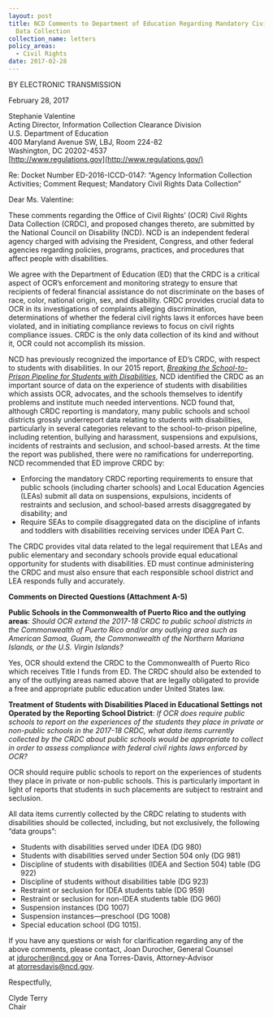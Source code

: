 ```yaml
---
layout: post
title: NCD Comments to Department of Education Regarding Mandatory Civil Rights
  Data Collection
collection_name: letters
policy_areas:
  - Civil Rights
date: 2017-02-28
---
```

BY ELECTRONIC TRANSMISSION

February 28, 2017

Stephanie Valentine\
Acting Director, Information Collection Clearance Division\
U.S. Department of Education\
400 Maryland Avenue SW, LBJ, Room 224-82\
Washington, DC 20202-4537\
[http://www.regulations.gov](http://www.regulations.gov/)

Re: Docket Number ED-2016-ICCD-0147: “Agency Information Collection Activities; Comment Request; Mandatory Civil Rights Data Collection”

Dear Ms. Valentine:

These comments regarding the Office of Civil Rights’ (OCR) Civil Rights Data Collection (CRDC), and proposed changes thereto, are submitted by the National Council on Disability (NCD). NCD is an independent federal agency charged with advising the President, Congress, and other federal agencies regarding policies, programs, practices, and procedures that affect people with disabilities.

We agree with the Department of Education (ED) that the CRDC is a critical aspect of OCR’s enforcement and monitoring strategy to ensure that recipients of federal financial assistance do not discriminate on the bases of race, color, national origin, sex, and disability. CRDC provides crucial data to OCR in its investigations of complaints alleging discrimination, determinations of whether the federal civil rights laws it enforces have been violated, and in initiating compliance reviews to focus on civil rights compliance issues. CRDC is the only data collection of its kind and without it, OCR could not accomplish its mission.

NCD has previously recognized the importance of ED’s CRDC, with respect to students with disabilities. In our 2015 report, *[Breaking the School-to-Prison Pipeline for Students with Disabilities](http://ncd.gov/publications/2015/06182015)*, NCD identified the CRDC as an important source of data on the experience of students with disabilities which assists OCR, advocates, and the schools themselves to identify problems and institute much needed interventions. NCD found that, although CRDC reporting is mandatory, many public schools and school districts grossly underreport data relating to students with disabilities, particularly in several categories relevant to the school-to-prison pipeline, including retention, bullying and harassment, suspensions and expulsions, incidents of restraints and seclusion, and school-based arrests. At the time the report was published, there were no ramifications for underreporting. NCD recommended that ED improve CRDC by:

* Enforcing the mandatory CRDC reporting requirements to ensure that public schools (including charter schools) and Local Education Agencies (LEAs) submit all data on suspensions, expulsions, incidents of restraints and seclusion, and school-based arrests disaggregated by disability; and
* Require SEAs to compile disaggregated data on the discipline of infants and toddlers with disabilities receiving services under IDEA Part C.

The CRDC provides vital data related to the legal requirement that LEAs and public elementary and secondary schools provide equal educational opportunity for students with disabilities. ED must continue administering the CRDC and must also ensure that each responsible school district and LEA responds fully and accurately.

**Comments on Directed Questions (Attachment A-5)**

**Public Schools in the Commonwealth of Puerto Rico and the outlying areas**: *Should OCR extend the 2017-18 CRDC to public school districts in the Commonwealth of Puerto Rico and/or any outlying area such as American Samoa, Guam, the Commonwealth of the Northern Mariana Islands, or the U.S. Virgin Islands?*

Yes, OCR should extend the CRDC to the Commonwealth of Puerto Rico which receives Title I funds from ED. The CRDC should also be extended to any of the outlying areas named above that are legally obligated to provide a free and appropriate public education under United States law.

**Treatment of Students with Disabilities Placed in Educational Settings not Operated by the Reporting School District**: *If OCR does require public schools to report on the experiences of the students they place in private or non-public schools in the 2017-18 CRDC, what data items currently collected by the CRDC about public schools would be appropriate to collect in order to assess compliance with federal civil rights laws enforced by OCR?*

OCR should require public schools to report on the experiences of students they place in private or non-public schools. This is particularly important in light of reports that students in such placements are subject to restraint and seclusion.

All data items currently collected by the CRDC relating to students with disabilities should be collected, including, but not exclusively, the following “data groups”:

* Students with disabilities served under IDEA (DG 980)
* Students with disabilities served under Section 504 only (DG 981)
* Discipline of students with disabilities (IDEA and Section 504) table (DG 922)
* Discipline of students without disabilities table (DG 923)
* Restraint or seclusion for IDEA students table (DG 959)
* Restraint or seclusion for non-IDEA students table (DG 960)
* Suspension instances (DG 1007)
* Suspension instances—preschool (DG 1008)
* Special education school (DG 1015).

If you have any questions or wish for clarification regarding any of the above comments, please contact, Joan Durocher, General Counsel at [jdurocher@ncd.gov](mailto:jdurocher@ncd.gov) or Ana Torres-Davis, Attorney-Advisor at [atorresdavis@ncd.gov](mailto:atorresdavis@ncd.gov).

Respectfully,

Clyde Terry\
Chair